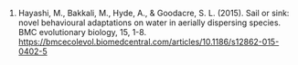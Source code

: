 1. Hayashi, M., Bakkali, M., Hyde, A., & Goodacre, S. L. (2015). Sail or sink: novel behavioural adaptations on water in aerially dispersing species. BMC evolutionary biology, 15, 1-8. https://bmcecolevol.biomedcentral.com/articles/10.1186/s12862-015-0402-5
